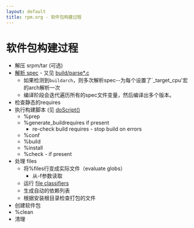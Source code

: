 ```yaml
---
layout: default
title: rpm.org - 软件包构建过程
---
```

# 软件包构建过程

* 解压 srpm/tar (可选)
* [解析 spec](https://github.com/rpm-software-management/rpm/blob/master/build/parseSpec.c)  - 又见 [build/parse*.c](https://github.com/rpm-software-management/rpm/blob/master/build/)
  * 如果检测到`buildarch`，则多次解析spec--为每个设置了`_target_cpu'宏的arch解析一次
  * 编译阶段会迭代遍历所有的spec文件变量，然后编译出多个版本。
* 检查静态的requires
* 执行构建脚本 (见 [doScript()](https://github.com/rpm-software-management/rpm/blob/master/build/build.c#L95)
  * %prep
  * %generate_buildrequires if present
    * re-check build requires - stop build on errors
  * %conf
  * %build
  * %install
  * %check - if present
 * 处理 files
   * 将%files行变成实际文件（evaluate globs）
     * 从-f参数读取
   * 运行 [file classifiers](https://github.com/rpm-software-management/rpm/blob/master/build/rpmfc.c) 
   * 生成自动的依赖列表
   * 根据安装根目录检查打包的文件
 * 创建软件包
 * %clean
 * 清理
